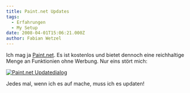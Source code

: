 ```yaml
---
title: Paint.net Updates
tags:
  - Erfahrungen
  - My Setup
date: 2008-04-01T15:06:21.000Z
author: Fabian Wetzel
---
```


Ich mag ja [Paint.net](http://www.getpaint.net/). Es ist kostenlos und bietet dennoch eine reichhaltige Menge an Funktionien ohne Werbung. Nur eins st&#246;rt mich:

[![Paint.net Updatedialog](image6.png)](http://www.getpaint.net/) 

Jedes mal, wenn ich es auf mache, muss ich es updaten!


